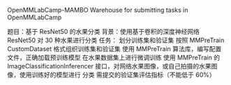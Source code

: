 OpenMMLabCamp-MAMBO
Warehouse for submitting tasks in OpenMMLabCamp

题目：基于 ResNet50 的水果分类
背景：使用基于卷积的深度神经网络 ResNet50 对 30 种水果进行分类
任务：
划分训练集和验证集
按照 MMPreTrain CustomDataset 格式组织训练集和验证集
使用 MMPreTrain 算法库，编写配置文件，正确加载预训练模型
在水果数据集上进行微调训练
使用 MMPreTrain 的 ImageClassificationInferencer 接口，对网络水果图像，或自己拍摄的水果图像，使用训练好的模型进行 分类
需提交的验证集评估指标（不能低于 60%）
